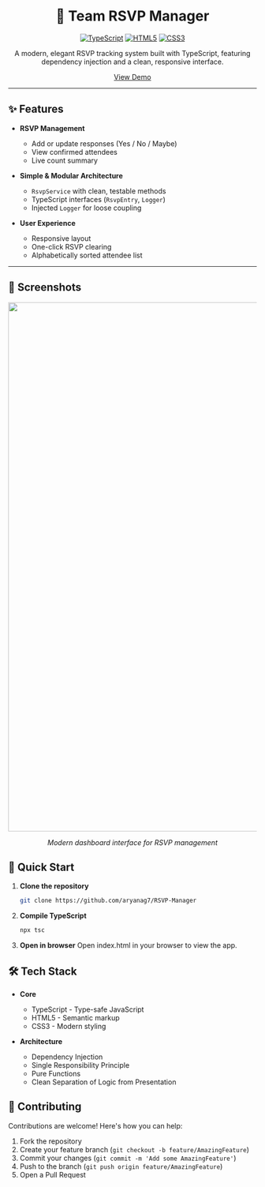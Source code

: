 <div align="center">
  
# 🎉 Team RSVP Manager

[![TypeScript](https://img.shields.io/badge/TypeScript-007ACC?style=for-the-badge&logo=typescript&logoColor=white)](https://www.typescriptlang.org/)
[![HTML5](https://img.shields.io/badge/HTML5-E34F26?style=for-the-badge&logo=html5&logoColor=white)](https://developer.mozilla.org/en-US/docs/Web/HTML)
[![CSS3](https://img.shields.io/badge/CSS3-1572B6?style=for-the-badge&logo=css3&logoColor=white)](https://developer.mozilla.org/en-US/docs/Web/CSS)

A modern, elegant RSVP tracking system built with TypeScript, featuring dependency injection and a clean, responsive interface.

[View Demo](https://aryanag7.github.io/RSVP-Manager/) 

</div>

---

## ✨ Features

- **RSVP Management**
  - Add or update responses (Yes / No / Maybe)
  - View confirmed attendees
  - Live count summary

- **Simple & Modular Architecture**
  - `RsvpService` with clean, testable methods
  - TypeScript interfaces (`RsvpEntry`, `Logger`)
  - Injected `Logger` for loose coupling

- **User Experience**
  - Responsive layout
  - One-click RSVP clearing
  - Alphabetically sorted attendee list

---

## 📱 Screenshots

<div align="center">
  <img width="1072" alt="image" src="https://github.com/user-attachments/assets/41443fe3-6242-4482-a7b0-9f50e960019c" />
  <p><em>Modern dashboard interface for RSVP management</em></p>
</div>

## 🚀 Quick Start

1. **Clone the repository**
   ```bash
   git clone https://github.com/aryanag7/RSVP-Manager
   ```

2. **Compile TypeScript**
   ```bash
   npx tsc
   ```

3. **Open in browser**
  Open index.html in your browser to view the app.


## 🛠️ Tech Stack

- **Core**
  - TypeScript - Type-safe JavaScript
  - HTML5 - Semantic markup
  - CSS3 - Modern styling

- **Architecture**
  - Dependency Injection
  - Single Responsibility Principle
  - Pure Functions
  - Clean Separation of Logic from Presentation


## 🤝 Contributing

Contributions are welcome! Here's how you can help:

1. Fork the repository
2. Create your feature branch (`git checkout -b feature/AmazingFeature`)
3. Commit your changes (`git commit -m 'Add some AmazingFeature'`)
4. Push to the branch (`git push origin feature/AmazingFeature`)
5. Open a Pull Request

